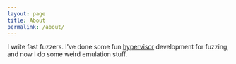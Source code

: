 ```yaml
---
layout: page
title: About
permalink: /about/
---
```


I write fast fuzzers. I've done some fun [hypervisor][falkervisor] development for fuzzing, and now I do some weird emulation stuff.

[falkervisor]: https://github.com/gamozolabs/falkervisor_grilled_cheese/
